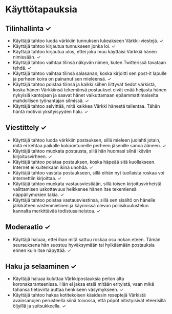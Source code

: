 # Käyttötapauksia

## Tilinhallinta ✓

* Käyttäjä tahtoo luoda värkkiin tunnuksen lukeakseen Värkki-viestejä. ✓
* Käyttäjä tahtoo kirjautua tunnukseen jonka loi. ✓
* Käyttäjä tahtoo kirjautua ulos, ettei joku muu käyttäisi Värkkiä hänen nimissään. ✓
* Käyttäjä tahtoo vaihtaa tilinsä näkyvän nimen, kuten Twitterissä tavataan tehdä. ✓
* Käyttäjä tahtoo vaihtaa tilinsä salasanan, koska kirjoitti sen post-it lapulle ja perheen koira on painanut sen mieleensä. ✓
* Käyttäjä tahtoo poistaa tilinsä ja kaikki siihen liittyvät tiedot värkistä, koska hänen Värkkiinsä tekemänsä postaukset eivät enää heijasta hänen nykyisiä kantojaan ja saavat hänet vaikuttamaan epäammattimaiselta mahdollisen työnantajan silmissä. ✓
* Käyttäjä tahtoo selvittää, mitä kaikkea Värkki hänestä tallentaa. Tähän häntä motivoi yksityisyyden halu. ✓

## Viestittely ✓

* Käyttäjä tahtoo luoda värkkiin postauksen, sillä mieleen juolahti jotain, mitä ei kehtaa paikalle kokoontuneille perheen jäsenille sanoa ääneen. ✓
* Käyttäjä tahtoo muokata postausta, sillä hän huomasi siinä ikävän kirjoitusvirheen. ✓
* Käyttäjä tahtoo poistaa postauksen, koska häpeää sitä kuollakseen. Internet ei kuitenkaan ikinä unohda. ✓
* Käyttäjä tahtoo vastata postaukseen, sillä eihän nyt tuollaista roskaa voi internettiin kirjoittaa. ✓
* Käyttäjä tahtoo muokata vastausviestiään, sillä toisen kirjoitusvirheistä valittamisen uskottavuus heikkenee hänen itse tekemiensä näppäilymokien takia. ✓
* Käyttäjä tahtoo poistaa vastausviestinsä, sillä sen sisältö on hänelle jälkikäteen vastenmielinen ja käynnissä olevan poliisikuulustelun kannalta merkittävää todistusaineistoa. ✓

## Moderaatio ✓

* Käyttäjä haluaa, ettei ihan mitä sattuu roskaa osu nokan eteen. Tämän seurauksena hän suostuu hyväksymään tai hylkäämään postauksia ennen kuin itse näpyttää. ✓

## Haku ja selaaminen ✓

* Käyttäjä haluaa kuluttaa Värkkipostauksia peiton alta koronakaranteenissa. Hän ei jaksa etsiä mitään erityistä, vaan mikä tahansa tietovirta auttaa henkiseen väsymykseen. ✓
* Käyttäjä tahtoo hakea kotitekoisen käsidesin reseptejä Värkistä avainsanojen perusteella siinä toivossa, että pöpöt nitistyisivät eteerisillä öljyillä ja suitsukkeella. ✓
